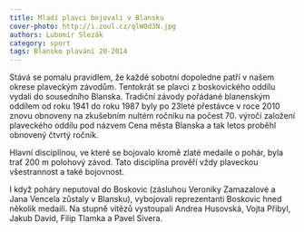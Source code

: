 ```yaml
---
title: Mladí plavci bojovali v Blansku
cover-photo: http://i.zoul.cz/qlWOd3N.jpg
authors: Lubomír Slezák
category: sport
tags: Blansko plavání 20-2014
---
```


Stává se pomalu pravidlem, že každé sobotní dopoledne patří v našem okrese plaveckým závodům. Tentokrát se plavci z boskovického oddílu vydali do sousedního Blanska. Tradiční závody pořádané blanenským oddílem od roku 1941 do roku 1987 byly po 23leté přestávce v roce 2010 znovu obnoveny na zkušebním nultém ročníku na počest 70. výročí založení plaveckého oddílu pod názvem Cena města Blanska a tak letos proběhl obnovený čtvrtý ročník.

Hlavní disciplínou, ve které se bojovalo kromě zlaté medaile o pohár, byla trať 200 m polohový závod. Tato disciplína prověří vždy plaveckou všestrannost a také bojovnost.

I když poháry neputoval do Boskovic (zásluhou Veroniky Zamazalové a Jana Vencela zůstaly v Blansku), vybojovali reprezentanti Boskovic hned několik medailí. Na stupně vítězů vystoupali Andrea Husovská, Vojta Přibyl, Jakub David, Filip Tlamka a Pavel Sivera.